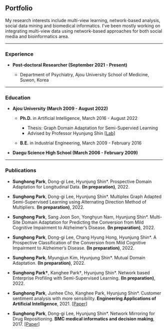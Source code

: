 ## Portfolio
My research interests include multi-view learning, network-based analysis, social data mining and biomedical informatics. 
I've been mostly working on integrating multi-view data using network-based approaches for both social media and bioinformatics area. 

---

### Experience
- <b>Post-doctoral Researcher (September 2021 - Present)</b>

  - Department of Psychiatry, Ajou University School of Medicine, Suwon, Korea

---

### Education

- <b>Ajou University (March 2009 - August 2022)</b>
  
  - <b>Ph.D.</b> in Artificial Intelligence, March 2016 - August 2022
    - Thesis: Graph Domain Adaptation for Semi-Supervied Learning
    - Advised by Professor Hyunjung Shin [[Lab](https://www.alphaminers.net)]
        
  - <b>B.E.</b> in Industrial Engineering, March 2009 - February 2016

- <b>Daegu Science High School (March 2006 - February 2009)</b>

---

### Publications

- <b>Sunghong Park</b>, Dong-gi Lee, Hyunjung Shin*. Prospective Domain Adaptation for Longitudinal Data. <b>(In preparation)</b>, 2022.

- <b>Sunghong Park</b>, Dong-gi Lee, Hyunjung Shin*. Multiplex Graph Adapted Semi-Supervised Learning using Alternating Direction Method of Multipliers. <b>(In preparation)</b>, 2022.

- <b>Sunghong Park</b>, Sang Joon Son, Yonghyun Nam, Hyunjung Shin*. Multi-Site Domain Adaptation for Predicting the Conversion from Mild Cognitive Impairment to Alzheimer’s Disease. <b>(In preparation)</b>, 2022.

- <b>Sunghong Park</b>, Dong-gi Lee, Chang Hyung Hong, Hyunjung Shin*. A Prospective Classification of the Conversion from Mild Cognitive Impairment to Alzheimer’s Disease. <b>(In preparation)</b>, 2022.

- <b>Sunghong Park</b>, Myungjun Kim, Hyunjung Shin*. Mutual Domain Adaptation. <b>(In preparation)</b>, 2022.

- <b>Sunghong Park†</b>, Kanghee Park†, Hyunjung Shin*. Network based Enterprise Profiling with Semi-Supervised Learning. <b>(In preparation)</b>, 2022.

- <b>Sunghong Park</b>, Junhee Cho, Kanghee Park, Hyunjung Shin*. Customer sentiment analysis with more sensibility. <b>Engineering Applications of Artificial Intelligence</b>, 2021.  [[Paper](https://www.sciencedirect.com/science/article/pii/S0952197621002049)]

- <b>Sunghong Park</b>, Dong-gi Lee, Hyunjung Shin*. Network Mirroring for Drug Repositioning. <b>BMC medical informatics and decision making</b>, 2017. [[Paper](https://bmcmedinformdecismak.biomedcentral.com/articles/10.1186/s12911-017-0449-x)]
